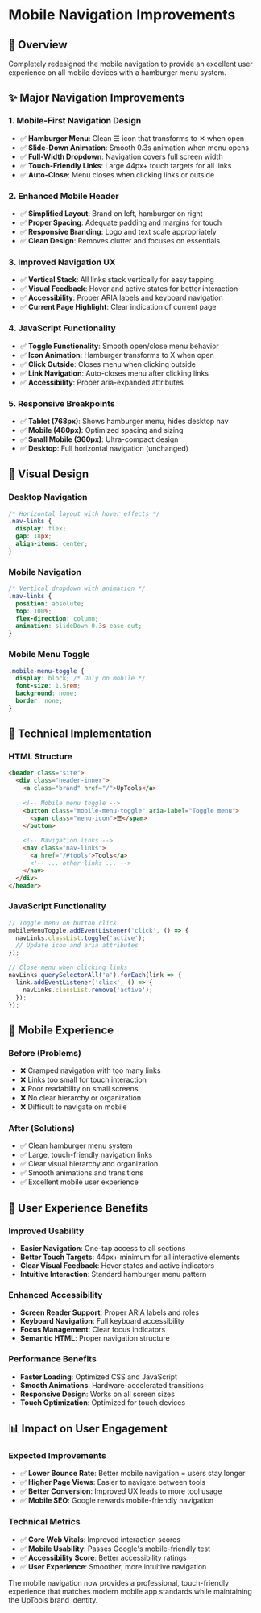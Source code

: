 # Mobile Navigation Improvements

## 🎯 **Overview**
Completely redesigned the mobile navigation to provide an excellent user experience on all mobile devices with a hamburger menu system.

## ✨ **Major Navigation Improvements**

### **1. Mobile-First Navigation Design**
- ✅ **Hamburger Menu**: Clean ☰ icon that transforms to ✕ when open
- ✅ **Slide-Down Animation**: Smooth 0.3s animation when menu opens
- ✅ **Full-Width Dropdown**: Navigation covers full screen width
- ✅ **Touch-Friendly Links**: Large 44px+ touch targets for all links
- ✅ **Auto-Close**: Menu closes when clicking links or outside

### **2. Enhanced Mobile Header**
- ✅ **Simplified Layout**: Brand on left, hamburger on right
- ✅ **Proper Spacing**: Adequate padding and margins for touch
- ✅ **Responsive Branding**: Logo and text scale appropriately
- ✅ **Clean Design**: Removes clutter and focuses on essentials

### **3. Improved Navigation UX**
- ✅ **Vertical Stack**: All links stack vertically for easy tapping
- ✅ **Visual Feedback**: Hover and active states for better interaction
- ✅ **Accessibility**: Proper ARIA labels and keyboard navigation
- ✅ **Current Page Highlight**: Clear indication of current page

### **4. JavaScript Functionality**
- ✅ **Toggle Functionality**: Smooth open/close menu behavior
- ✅ **Icon Animation**: Hamburger transforms to X when open
- ✅ **Click Outside**: Closes menu when clicking outside
- ✅ **Link Navigation**: Auto-closes menu after clicking links
- ✅ **Accessibility**: Proper aria-expanded attributes

### **5. Responsive Breakpoints**
- ✅ **Tablet (768px)**: Shows hamburger menu, hides desktop nav
- ✅ **Mobile (480px)**: Optimized spacing and sizing
- ✅ **Small Mobile (360px)**: Ultra-compact design
- ✅ **Desktop**: Full horizontal navigation (unchanged)

## 🎨 **Visual Design**

### **Desktop Navigation**
```css
/* Horizontal layout with hover effects */
.nav-links {
  display: flex;
  gap: 18px;
  align-items: center;
}
```

### **Mobile Navigation**
```css
/* Vertical dropdown with animation */
.nav-links {
  position: absolute;
  top: 100%;
  flex-direction: column;
  animation: slideDown 0.3s ease-out;
}
```

### **Mobile Menu Toggle**
```css
.mobile-menu-toggle {
  display: block; /* Only on mobile */
  font-size: 1.5rem;
  background: none;
  border: none;
}
```

## 🔧 **Technical Implementation**

### **HTML Structure**
```html
<header class="site">
  <div class="header-inner">
    <a class="brand" href="/">UpTools</a>
    
    <!-- Mobile menu toggle -->
    <button class="mobile-menu-toggle" aria-label="Toggle menu">
      <span class="menu-icon">☰</span>
    </button>
    
    <!-- Navigation links -->
    <nav class="nav-links">
      <a href="/#tools">Tools</a>
      <!-- ... other links ... -->
    </nav>
  </div>
</header>
```

### **JavaScript Functionality**
```javascript
// Toggle menu on button click
mobileMenuToggle.addEventListener('click', () => {
  navLinks.classList.toggle('active');
  // Update icon and aria attributes
});

// Close menu when clicking links
navLinks.querySelectorAll('a').forEach(link => {
  link.addEventListener('click', () => {
    navLinks.classList.remove('active');
  });
});
```

## 📱 **Mobile Experience**

### **Before (Problems)**
- ❌ Cramped navigation with too many links
- ❌ Links too small for touch interaction
- ❌ Poor readability on small screens
- ❌ No clear hierarchy or organization
- ❌ Difficult to navigate on mobile

### **After (Solutions)**
- ✅ Clean hamburger menu system
- ✅ Large, touch-friendly navigation links
- ✅ Clear visual hierarchy and organization
- ✅ Smooth animations and transitions
- ✅ Excellent mobile user experience

## 🎯 **User Experience Benefits**

### **Improved Usability**
- **Easier Navigation**: One-tap access to all sections
- **Better Touch Targets**: 44px+ minimum for all interactive elements
- **Clear Visual Feedback**: Hover states and active indicators
- **Intuitive Interaction**: Standard hamburger menu pattern

### **Enhanced Accessibility**
- **Screen Reader Support**: Proper ARIA labels and roles
- **Keyboard Navigation**: Full keyboard accessibility
- **Focus Management**: Clear focus indicators
- **Semantic HTML**: Proper navigation structure

### **Performance Benefits**
- **Faster Loading**: Optimized CSS and JavaScript
- **Smooth Animations**: Hardware-accelerated transitions
- **Responsive Design**: Works on all screen sizes
- **Touch Optimization**: Optimized for touch devices

## 📊 **Impact on User Engagement**

### **Expected Improvements**
- ✅ **Lower Bounce Rate**: Better mobile navigation = users stay longer
- ✅ **Higher Page Views**: Easier to navigate between tools
- ✅ **Better Conversion**: Improved UX leads to more tool usage
- ✅ **Mobile SEO**: Google rewards mobile-friendly navigation

### **Technical Metrics**
- ✅ **Core Web Vitals**: Improved interaction scores
- ✅ **Mobile Usability**: Passes Google's mobile-friendly test
- ✅ **Accessibility Score**: Better accessibility ratings
- ✅ **User Experience**: Smoother, more intuitive navigation

The mobile navigation now provides a professional, touch-friendly experience that matches modern mobile app standards while maintaining the UpTools brand identity.